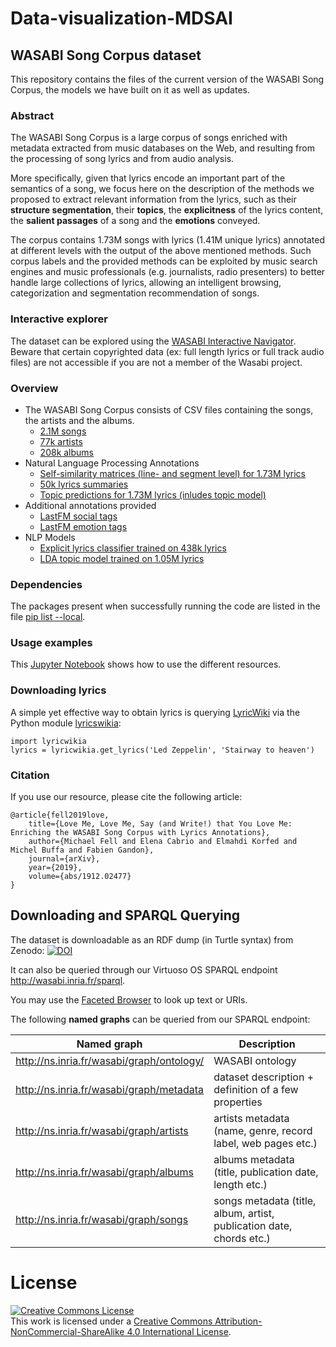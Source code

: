 # Data-visualization-MDSAI

## WASABI Song Corpus dataset
This repository contains the files of the current version of the WASABI Song Corpus, the models we have built on it as well as updates.

### Abstract
The WASABI Song Corpus is a large corpus of songs enriched with metadata extracted from music databases on the Web, and resulting from the processing of song lyrics and from audio analysis. 

More specifically, given that lyrics encode an important part of the semantics of a song, we focus here on the description of the methods we proposed to extract relevant information from the lyrics, such as their **structure segmentation**, their **topics**, the **explicitness** of the lyrics content, the **salient passages** of a song and the **emotions** conveyed. 

The corpus contains 1.73M songs with lyrics (1.41M unique lyrics)  annotated at different levels with the output of the above mentioned methods. Such corpus labels and the provided methods can be exploited by music search engines and music professionals (e.g. journalists, radio presenters) to better handle large collections of lyrics, allowing an intelligent browsing, categorization and segmentation recommendation of songs.


### Interactive explorer
The dataset can be explored using the [WASABI Interactive Navigator](https://wasabi.i3s.unice.fr). Beware that certain copyrighted data (ex: full length lyrics or full track audio files) are not accessible if you are not a member of the Wasabi project.

### Overview
- The WASABI Song Corpus consists of CSV files containing the songs, the artists and the albums.
  - [2.1M songs](https://mega.nz/#!GUhzBagS!dkWiRhRKCzTpbWtWcUvoD3Rrhleq50krvvg6n0SaI-w)
  - [77k artists](https://mega.nz/#!jUojAQjb!lV6K3U49l0xzw7XzL5zXKQscSI8hntrO_FVp8luH4zE)
  - [208k albums](https://mega.nz/#!ScwnlarS!V59gnQY_oDOFzBplIok7nMnAC2QUq7UpbgmpDjLAWWQ)
- Natural Language Processing Annotations
  - [Self-similarity matrices (line- and segment level) for 1.73M lyrics](https://mega.nz/#!HR5R3ACA!wV9zqtQSxziZCdXwu3gApnrTIPyH2hMAgGUYJEqmlmk)
  - [50k lyrics summaries](https://mega.nz/#!SdpxTS4I!SdbzMWvZO9fKkIF1OkHZ5lPH6v5w0HvK-GeztBV1T-g)
  - [Topic predictions for 1.73M lyrics (inludes topic model)](https://mega.nz/#!CUpl0KKJ!tLlL1eMKjX94ZJvpaO7w7HFtozpKDlyruVwRt2z-9G4)
- Additional annotations provided
  - [LastFM social tags](https://mega.nz/#!WQx1ka7K!9PfU3K7q6JkqkfMdrirS5IRsMbEJVV1FWBEmoUGK5ME)
  - [LastFM emotion tags](https://mega.nz/#!KN5jwYpZ!GFEc04t87ylJYILQQzjMaeZNg0_DoBnYeo0dvxLoLg4)
- NLP Models
  - [Explicit lyrics classifier trained on 438k lyrics](https://mega.nz/#!ndx3zQ4I!K6Qq6Bvf9NXWHejPvMyxwTUJGn-U8K6auuN0gCktcmU)
  - [LDA topic model trained on 1.05M lyrics](https://mega.nz/#!KFhh2AyC!-OaAifvACt3CAo-Pl-D14LIOb6Gx4ReJzjmqY7StwCY)

### Dependencies
The packages present when successfully running the code are listed in the file [pip list --local](doc/pip%20list%20--local).

### Usage examples
This [Jupyter Notebook](Showcase.ipynb) shows how to use the different resources.

### Downloading lyrics
A simple yet effective way to obtain lyrics is querying [LyricWiki](https://lyrics.fandom.com/wiki/LyricWiki) via the Python module [lyricswikia](https://pypi.org/project/lyricwikia/):
```
import lyricwikia
lyrics = lyricwikia.get_lyrics('Led Zeppelin', 'Stairway to heaven')
```

### Citation
If you use our resource, please cite the following article:
```
@article{fell2019love,
    title={Love Me, Love Me, Say (and Write!) that You Love Me: Enriching the WASABI Song Corpus with Lyrics Annotations},
    author={Michael Fell and Elena Cabrio and Elmahdi Korfed and Michel Buffa and Fabien Gandon},
    journal={arXiv},
    year={2019},
    volume={abs/1912.02477}
}
```


## Downloading and SPARQL Querying

The dataset is downloadable as an RDF dump (in Turtle syntax) from Zenodo: [![DOI](https://zenodo.org/badge/DOI/10.5281/zenodo.4312641.svg)](https://doi.org/10.5281/zenodo.4312641)

It can also be queried through our Virtuoso OS SPARQL endpoint http://wasabi.inria.fr/sparql.

You may use the [Faceted Browser](http://wasabi.inria.fr/fct/) to look up text or URIs.


The following **named graphs** can be queried from our SPARQL endpoint:

| Named graph    | Description |
| -------------  | ---- |
| http://ns.inria.fr/wasabi/graph/ontology/ | WASABI ontology | 
| http://ns.inria.fr/wasabi/graph/metadata | dataset description + definition of a few properties | 
| http://ns.inria.fr/wasabi/graph/artists | artists metadata (name, genre, record label, web pages etc.) | 
| http://ns.inria.fr/wasabi/graph/albums | albums metadata (title, publication date, length etc.) | 
| http://ns.inria.fr/wasabi/graph/songs | songs metadata (title, album, artist, publication date, chords etc.) |


# License

<a rel="license" href="http://creativecommons.org/licenses/by-nc-sa/4.0/"><img alt="Creative Commons License" style="border-width:0" src="https://i.creativecommons.org/l/by-nc-sa/4.0/88x31.png" /></a><br />This work is licensed under a <a rel="license" href="http://creativecommons.org/licenses/by-nc-sa/4.0/">Creative Commons Attribution-NonCommercial-ShareAlike 4.0 International License</a>.
